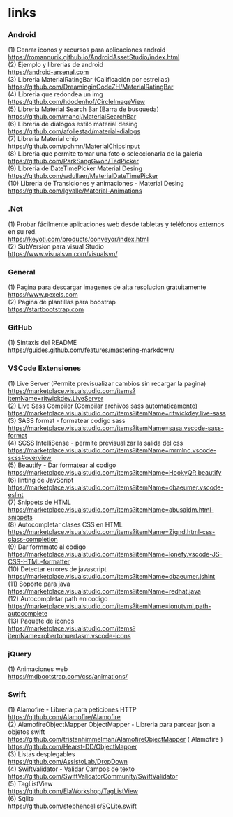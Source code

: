 # links

### **Android**
(1) Genrar iconos y recursos para aplicaciones android <br>
https://romannurik.github.io/AndroidAssetStudio/index.html <br>
(2) Ejemplo y librerias de android <br>
https://android-arsenal.com <br>
(3) Libreria MaterialRatingBar (Calificación por estrellas) <br>
https://github.com/DreaminginCodeZH/MaterialRatingBar <br>
(4) Libreria que redondea un img <br>
https://github.com/hdodenhof/CircleImageView <br>
(5) Libreria Material Search Bar (Barra de busqueda) <br>
https://github.com/mancj/MaterialSearchBar <br>
(6) Libreria de dialogos estilo material desing <br>
https://github.com/afollestad/material-dialogs <br>
(7) Libreria Material chip <br>
https://github.com/pchmn/MaterialChipsInput <br>
(8) Libreria que permite tomar una foto o seleccionarla de la galeria <br>
https://github.com/ParkSangGwon/TedPicker <br>
(9) Libreria de DateTimePicker Material Desing <br>
https://github.com/wdullaer/MaterialDateTimePicker<br>
(10) Libreria de  Transiciones y animaciones - Material Desing <br>
https://github.com/lgvalle/Material-Animations

### **.Net**
(1) Probar fácilmente aplicaciones web desde tabletas y teléfonos externos en su red.<br>
https://keyoti.com/products/conveyor/index.html <br>
(2) SubVersion para visual Studio<br>
https://www.visualsvn.com/visualsvn/ 

### **General**
(1) Pagina para descargar imagenes de alta resolucion gratuitamente <br>
https://www.pexels.com<br>
(2) Pagina de plantillas para boostrap <br>
https://startbootstrap.com

### **GitHub**
(1) Sintaxis del README <br>
https://guides.github.com/features/mastering-markdown/

###  **VSCode Extensiones**
(1) Live Server (Permite previsualizar cambios sin recargar la pagina)<br>
https://marketplace.visualstudio.com/items?itemName=ritwickdey.LiveServer<br>
(2) Live Sass Compiler (Compilar archivos sass automaticamente)<br>
https://marketplace.visualstudio.com/items?itemName=ritwickdey.live-sass<br>
(3) SASS format - formatear codigo sass<br>
https://marketplace.visualstudio.com/items?itemName=sasa.vscode-sass-format<br>
(4) SCSS IntelliSense - permite previsualizar la salida del css<br>
https://marketplace.visualstudio.com/items?itemName=mrmlnc.vscode-scss#overview <br>
(5) Beautify -  Dar formatear al codigo  <br>
https://marketplace.visualstudio.com/items?itemName=HookyQR.beautify <br>
(6) linting de JavScript <br>
https://marketplace.visualstudio.com/items?itemName=dbaeumer.vscode-eslint <br>
(7) Snippets de HTML <br>
https://marketplace.visualstudio.com/items?itemName=abusaidm.html-snippets <br>
(8) Autocompletar clases CSS en HTML <br>
https://marketplace.visualstudio.com/items?itemName=Zignd.html-css-class-completion <br>
(9) Dar formmato al codigo <br>
https://marketplace.visualstudio.com/items?itemName=lonefy.vscode-JS-CSS-HTML-formatter <br>
(10) Detectar errores de javascript <br>
https://marketplace.visualstudio.com/items?itemName=dbaeumer.jshint <br>
(11) Soporte para java <br>
https://marketplace.visualstudio.com/items?itemName=redhat.java <br>
(12) Autocompletar path en codigo <br>
https://marketplace.visualstudio.com/items?itemName=ionutvmi.path-autocomplete <br>
(13) Paquete de iconos <br>
https://marketplace.visualstudio.com/items?itemName=robertohuertasm.vscode-icons <br>

### **jQuery**
(1) Animaciones web<br>
https://mdbootstrap.com/css/animations/

### **Swift**
(1) Alamofire - Libreria para peticiones HTTP <br>
https://github.com/Alamofire/Alamofire <br>
(2) AlamofireObjectMapper  ObjectMapper - Libreria para parcear json a objetos swift <br>
https://github.com/tristanhimmelman/AlamofireObjectMapper  ( Alamofire ) <br>
https://github.com/Hearst-DD/ObjectMapper  <br>
(3) Listas desplegables <br>
https://github.com/AssistoLab/DropDown <br>
(4) SwiftValidator - Validar Campos de texto <br>
https://github.com/SwiftValidatorCommunity/SwiftValidator <br>
(5) TagListView <br>
https://github.com/ElaWorkshop/TagListView <br>
(6) Sqlite <br>
https://github.com/stephencelis/SQLite.swift 




